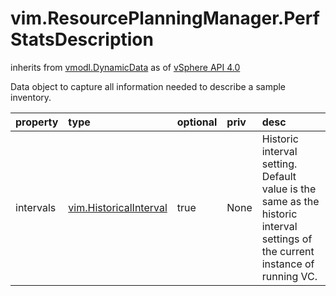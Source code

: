 vim.ResourcePlanningManager.PerfStatsDescription
================================================
inherits from [vmodl.DynamicData](docs/vmodl.DynamicData.md)
as of [vSphere API 4.0](vim.version.md#vim.version.version5)


Data object to capture all information needed to   describe a sample inventory.

| property | type | optional | priv | desc |
|:---------|:-----|:---------|:-----|:-----|
| intervals | [vim.HistoricalInterval](vim.HistoricalInterval.md "vim.HistoricalInterval") | true | None | Historic interval setting.   Default value is the same as the historic  interval settings of the current instance  of running VC. |


